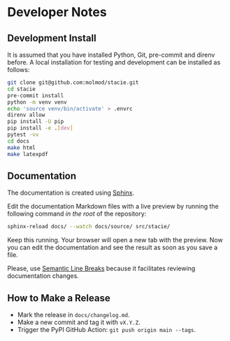 # Developer Notes

## Development Install

It is assumed that you have installed Python, Git, pre-commit and direnv before.
A local installation for testing and development can be installed as follows:

```bash
git clone git@github.com:molmod/stacie.git
cd stacie
pre-commit install
python -m venv venv
echo 'source venv/bin/activate' > .envrc
direnv allow
pip install -U pip
pip install -e .[dev]
pytest -vv
cd docs
make html
make latexpdf
```

## Documentation

The documentation is created using [Sphinx](https://www.sphinx-doc.org/).

Edit the documentation Markdown files with a live preview by running the following command *in the root* of the repository:

```bash
sphinx-reload docs/ --watch docs/source/ src/stacie/
```

Keep this running.
Your browser will open a new tab with the preview.
Now you can edit the documentation and see the result as soon as you save a file.

Please, use [Semantic Line Breaks](https://sembr.org/)
because it facilitates reviewing documentation changes.


## How to Make a Release

- Mark the release in `docs/changelog.md`.
- Make a new commit and tag it with `vX.Y.Z`.
- Trigger the PyPI GitHub Action: `git push origin main --tags`.

